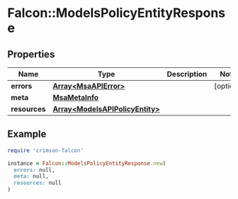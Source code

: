 # Falcon::ModelsPolicyEntityResponse

## Properties

| Name | Type | Description | Notes |
| ---- | ---- | ----------- | ----- |
| **errors** | [**Array&lt;MsaAPIError&gt;**](MsaAPIError.md) |  | [optional] |
| **meta** | [**MsaMetaInfo**](MsaMetaInfo.md) |  |  |
| **resources** | [**Array&lt;ModelsAPIPolicyEntity&gt;**](ModelsAPIPolicyEntity.md) |  |  |

## Example

```ruby
require 'crimson-falcon'

instance = Falcon::ModelsPolicyEntityResponse.new(
  errors: null,
  meta: null,
  resources: null
)
```

